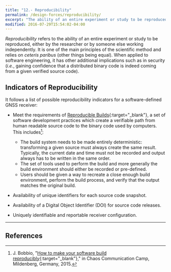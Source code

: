 ```yaml
---
title: "12.- Reproducibility"
permalink: /design-forces/reproducibility/
excerpt: "The ability of an entire experiment or study to be reproduced, either by the researcher or by someone else working independently."
modified: 2016-07-29T15:54:02-04:00
---
```


_Reproducibility_ refers to the ability of an entire experiment or study to be reproduced, either by the researcher or by someone else working independently. It is one of the main principles of the scientific method and relies on _ceteris paribus_ (other things being equal). When applied to software engineering, it has other additional implications such as in security (_i.e._, gaining confidence that a distributed binary code is indeed coming from a given verified source code).

## Indicators of Reproducibility

It follows a list of possible reproducibility indicators for a software-defined GNSS receiver:

* Meet the requirements of [Reproducible Builds](https://reproducible-builds.org){:target="_blank"}, a set of software development practices which create a verifiable path from human readable source code to the binary code used by computers. This includes[^Bobbio15]:
  - The build system needs to be made entirely deterministic: transforming a given source must always create the same result. Typically, the current date and time must not be recorded and output always has to be written in the same order.
  - The set of tools used to perform the build and more generally the build environment should either be recorded or pre-defined.
  - Users should be given a way to recreate a close enough build environment, perform the build process, and verify that the output matches the original build.

* Availability of unique identifiers for each source code snapshot.
* Availability of a Digital Object Identifier (DOI) for source code releases.
* Uniquely identifiable and reportable receiver configuration.

-------



## References

[^Bobbio15]: J. Bobbio, "[How to make your software build reproducibly](https://reproducible.alioth.debian.org/presentations/2015-08-13-CCCamp15.pdf){:target="_blank"}," in Chaos Communication Camp, Mildenberg, Germany, 2015.
